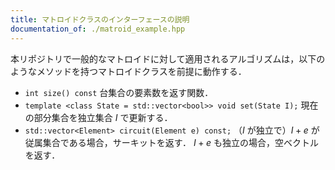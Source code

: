 ```yaml
---
title: マトロイドクラスのインターフェースの説明
documentation_of: ./matroid_example.hpp
---
```


本リポジトリで一般的なマトロイドに対して適用されるアルゴリズムは，以下のようなメソッドを持つマトロイドクラスを前提に動作する．

- `int size() const` 台集合の要素数を返す関数．
- `template <class State = std::vector<bool>> void set(State I);` 現在の部分集合を独立集合 $I$ で更新する．
- `std::vector<Element> circuit(Element e) const;` （$I$ が独立で）$I + e$ が従属集合である場合，サーキットを返す． $I + e$ も独立の場合，空ベクトルを返す．
